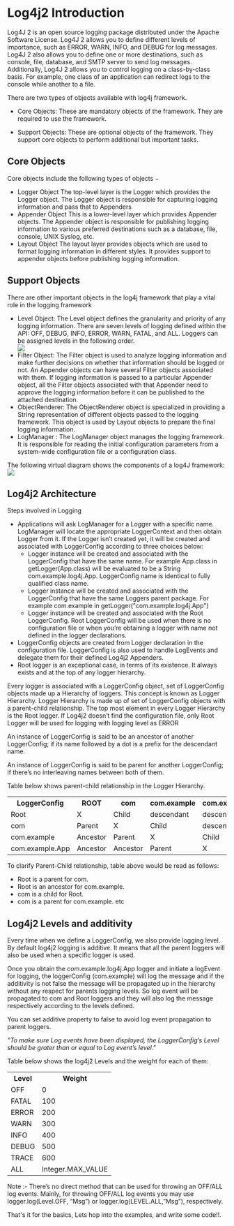 
<H1>Log4j2 Introduction</H1>

Log4J 2 is an open source logging package distributed under the Apache Software License.
Log4J 2 allows you to define different levels of importance, such as ERROR, WARN, INFO, and DEBUG for log messages.
Log4J 2 also allows you to define one or more destinations, such as console, file, database, and SMTP server to send log messages.
Additionally, Log4J 2 allows you to control logging on a class-by-class basis. 
For example, one class of an application can redirect logs to the console while another to a file.


There are two types of objects available with log4j framework.
<ul>

<li>Core Objects: These are mandatory objects of the framework. They are required to use the framework.</li></p>

<li>Support Objects: These are optional objects of the framework. They support core objects to perform additional but important tasks.</li>

</ul>



<H2>Core Objects</H2>
Core objects include the following types of objects −
<ul>
<li>Logger Object
The top-level layer is the Logger which provides the Logger object. The Logger object is responsible for capturing logging information and pass that to Appenders</li>


<li>Appender Object
This is a lower-level layer which provides Appender objects. The Appender object is responsible for publishing logging information to various preferred destinations such as a database, file, console, UNIX Syslog, etc.</li>


<li>Layout Object
The layout layer provides objects which are used to format logging information in different styles. It provides support to appender objects before publishing logging information.</li>
</ul>


<H2>Support Objects</H2>
There are other important objects in the log4j framework that play a vital role in the logging framework

<ul>

<li>Level Object:
The Level object defines the granularity and priority of any logging information. There are seven levels of logging defined within the API: OFF, DEBUG, INFO, ERROR, WARN, FATAL, and ALL. Loggers can be assigned levels in the following order.</li>

<img src = "https://i2.wp.com/springframework.guru/wp-content/uploads/2016/02/Log_Levels.png?w=379"/>

<li>Filter Object: 
The Filter object is used to analyze logging information and make further decisions on whether that information should be logged or not.
An Appender objects can have several Filter objects associated with them. If logging information is passed to a particular Appender object, all the Filter objects associated with that Appender need to approve the logging information before it can be published to the attached destination.</li>


<li>ObjectRenderer: 
The ObjectRenderer object is specialized in providing a String representation of different objects passed to the logging framework. This object is used by Layout objects to prepare the final logging information.</li>

<li>LogManager : 
The LogManager object manages the logging framework. It is responsible for reading the initial configuration parameters from a system-wide configuration file or a configuration class.</li>
</ul>


The following virtual diagram shows the components of a log4J framework:
<img src='http://www.tutorialspoint.com/log4j/images/log4j-arch.jpg'/>

<H2>Log4j2 Architecture</H2>

Steps involved in Logging
<ul>
<li>Applications will ask LogManager for a Logger with a specific name. LogManager will locate the appropriate LoggerContext and then obtain Logger from it. If the Logger isn’t created yet, it will be created and associated with LoggerConfig according to three choices below: 
<ul><li>Logger instance will be created and associated with the LoggerConfig that have the same name. For example App.class in getLogger(App.class) will be evaluated to be a String com.example.log4j.App. LoggerConfig name is identical to fully qualified class name.</li>
<li>Logger instance will be created and associated with the LoggerConfig that have the same Loggers parent package. For example com.example in getLogger("com.example.log4j.App")</li>

<li>Logger instance will be created and associated with the Root LoggerConfig. Root LoggerConfig will be used when there is no configuration file or when you’re obtaining a logger with name not defined in the logger declarations.</li>
</ul></li>

<li>LoggerConfig objects are created from Logger declaration in the configuration file. LoggerConfig is also used to handle LogEvents and delegate them for their defined Log4j2 Appenders.</li>

<li>Root logger is an exceptional case, in terms of its existence. It always exists and at the top of any logger hierarchy.</li>
</ul>

Every logger is associated with a LoggerConfig object, set of LoggerConfig objects made up a Hierarchy of loggers. This concept is known as Logger Hierarchy.
Logger Hierarchy is made up of set of LoggerConfig objects with a parent-child relationship. The top most element in every Logger Hierarchy is the Root logger.
If Log4j2 doesn’t find the configuration file, only Root Logger will be used for logging with logging level as ERROR


An instance of LoggerConfig is said to be an ancestor of another LoggerConfig; if its name followed by a dot is a prefix for the descendant name.

An instance of LoggerConfig is said to be parent for another LoggerConfig; if there’s no interleaving names between both of them.

Table below shows parent-child relationship in the Logger Hierarchy.
<table>
<tr><th>LoggerConfig</th><th>	ROOT	</th><th>com</th><th>	com.example</th><th>	com.example.App</th></tr>
<tr><td>Root</td>	<td>X</td>	<td>Child</td>	<td>descendant</td>	<td>	descendant</td></tr>
<tr><td>com	</td>	<td>Parent	</td>	<td>X	</td>	<td>Child</td>	<td>	descendant</td></tr>
<tr><td>com.example</td>	<td>	Ancestor</td>	<td>	Parent</td>	<td>	X	</td>	<td>Child</td></tr>
<tr><td>com.example.App	</td>	<td>Ancestor</td>	<td>	Ancestor</td>	<td>	Parent	</td>	<td>X</td></tr>
</table>

To clarify Parent-Child relationship, table above would be read as follows:
<ul>
<li>Root is a parent for com.</li>
<li>Root is an ancestor for com.example.</li>
<li>com is a child for Root.</li>
<li>com is a parent for com.example. etc</li>
</ul>

<H2>Log4j2 Levels and additivity</H2>
Every time when we define a LoggerConfig, we also provide logging level. By default log4j2 logging is additive. It means that all the parent loggers will also be used when a specific logger is used.

Once you obtain the com.example.log4j.App logger and initiate a logEvent for logging, the loggerConfig (com.example) will log the message and if the additivity is not false the message will be propagated up in the hierarchy without any respect for parents logging levels. So log event will be propagated to com and Root loggers and they will also log the message respectively according to the levels defined.

You can set additive property to false to avoid log event propagation to parent loggers.

<i>"To make sure Log events have been displayed, the LoggerConfig’s Level should be grater than or equal to Log event’s level."</i>

Table below shows the log4j2 Levels and the weight for each of them:
<table>
<tr><th>Level</th><th>	Weight</th><tr>
<tr><td>OFF</td><td>  0</td></tr>
<tr><td>FATAL</td><td>   	100</td></tr>
<tr><td>ERROR	</td><td>   200</td></tr>
<tr><td>WARN	</td><td>   300</td></tr>
<tr><td>INFO	</td><td>   400</td></tr>
<tr><td>DEBUG	</td><td>   500</td></tr>
<tr><td>TRACE	</td><td>   600</td></tr>
<tr><td>ALL 	</td><td>   Integer.MAX_VALUE</td></tr>
</table>

<p>Note :- 
There’s no direct method that can be used for throwing an OFF/ALL log events.
Mainly, for throwing OFF/ALL log events you may use logger.log(Level.OFF, “Msg”) or logger.log(LEVEL.ALL,”Msg”), respectively.
</p>

That's it for the basics, Lets hop into the examples, and write some code!!.
